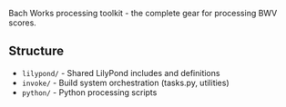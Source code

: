 Bach Works processing toolkit - the complete gear for processing BWV scores.

## Structure

- `lilypond/` - Shared LilyPond includes and definitions
- `invoke/` - Build system orchestration (tasks.py, utilities)  
- `python/` - Python processing scripts
